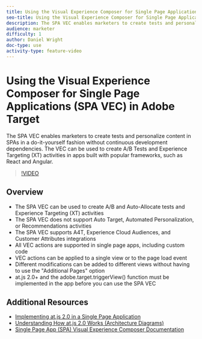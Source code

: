 ```yaml
---
title: Using the Visual Experience Composer for Single Page Applications (SPA VEC) in Adobe Target
seo-title: Using the Visual Experience Composer for Single Page Applications (SPA VEC) in Adobe Target
description: The SPA VEC enables marketers to create tests and personalize content in SPAs in a do-it-yourself fashion without continuous development dependencies. The VEC can be used to create A/B Tests and Experience Targeting (XT) activities in apps built with popular frameworks, such as React and Angular.
audience: marketer
difficulty: 1
author: Daniel Wright
doc-type: use
activity-type: feature-video
---
```


# Using the Visual Experience Composer for Single Page Applications (SPA VEC) in Adobe Target

The SPA VEC enables marketers to create tests and personalize content in SPAs in a do-it-yourself fashion without continuous development dependencies. The VEC can be used to create A/B Tests and Experience Targeting (XT) activities in apps built with popular frameworks, such as React and Angular.

>[!VIDEO](https://video.tv.adobe.com/v/26249?quality=12)

## Overview

* The SPA VEC can be used to create A/B and Auto-Allocate tests and Experience Targeting (XT) activities
* The SPA VEC does not support Auto Target, Automated Personalization, or Recommendations activities
* The SPA VEC supports A4T, Experience Cloud Audiences, and Customer Attributes integrations
* All VEC actions are supported in single page apps, including custom code
* VEC actions can be applied to a single view or to the page load event
* Different modifications can be added to different views without having to use the "Additional Pages" option  
* at.js 2.0+ and the adobe.target.triggerView() function must be implemented in the app before you can use the SPA VEC

## Additional Resources

* [Implementing at.js 2.0 in a Single Page Application](../implementation/implement-atjs-20-in-a-single-page-application.md)
* [Understanding How at.js 2.0 Works (Architecture Diagrams)  
  ](../implementation/understanding-how-atjs-20-works.md)
* [Single Page App (SPA) Visual Experience Composer Documentation](https://docs.adobe.com/help/en/target/using/experiences/spa-visual-experience-composer.html)